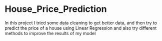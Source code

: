 # House_Price_Prediction
In this project I tried some data cleaning to get better data, and then try to predict the price of a house using Linear Regression and also try different methods to improve the results of my model
